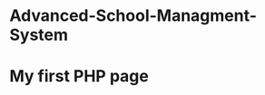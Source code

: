 # Advanced-School-Managment-System
<!DOCTYPE html>
<html>
<body>

<h1>My first PHP page</h1>

<?php
echo "School Managment System!";
?>

</body>
</html>
